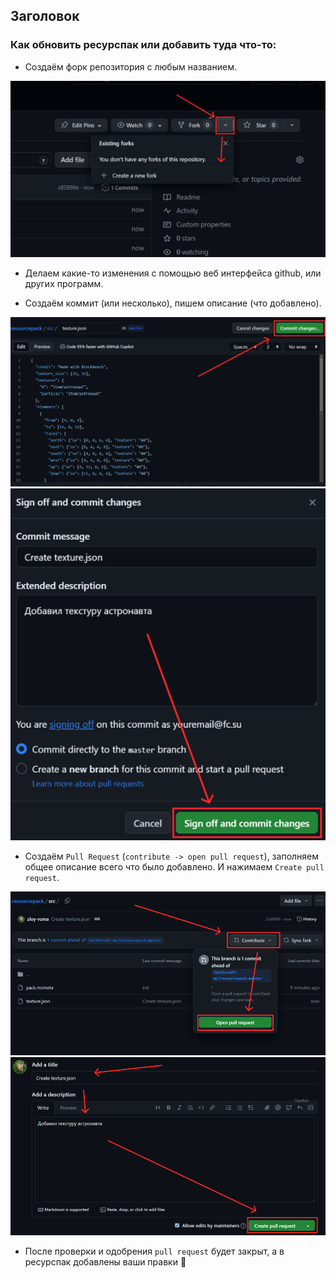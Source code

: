 ## Заголовок

### Как обновить ресурспак или добавить туда что-то:

- Создаём форк репозитория с любым названием.

<center>
  <img src=".github/readme/img.png">
</center>

- Делаем какие-то изменения с помощью веб интерфейса github, или других программ.

- Создаём коммит (или несколько), пишем описание (что добавлено).

<center>
  <img src=".github/readme/img_1.png">
</center>

<center>
  <img src=".github/readme/img_2.png">
</center>

- Создаём `Pull Request` (`contribute -> open pull request`), заполняем общее описание всего что было добавлено. И
  нажимаем `Create pull request`.

<center>
  <img src=".github/readme/img_3.png">
</center>

<center>
  <img src=".github/readme/img_4.png">
</center>

- После проверки и одобрения `pull request` будет закрыт, а в ресурспак добавлены ваши правки 🥳
